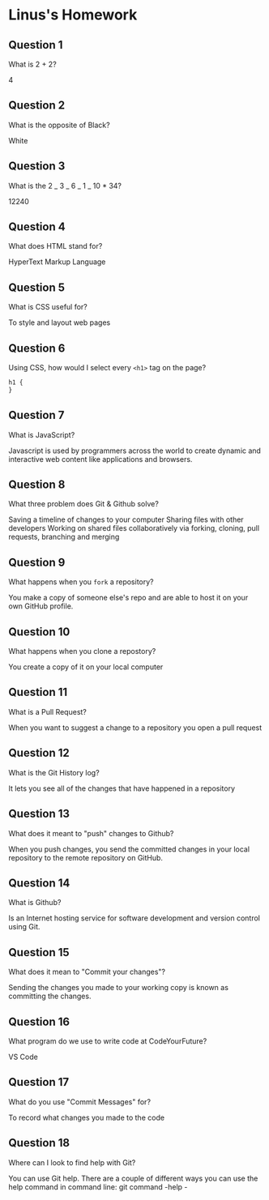 # Linus's Homework

## Question 1

What is 2 + 2?

4

## Question 2

What is the opposite of Black?

White

## Question 3

What is the 2 _ 3 _ 6 _ 1 _ 10 \* 34?

12240

## Question 4

What does HTML stand for?

HyperText Markup Language

## Question 5

What is CSS useful for?

To style and layout web pages

## Question 6

Using CSS, how would I select every `<h1>` tag on the page?

```css
h1 {
}
```

## Question 7

What is JavaScript?

Javascript is used by programmers across the world to create dynamic and interactive web content like applications and browsers.

## Question 8

What three problem does Git & Github solve?

Saving a timeline of changes to your computer
Sharing files with other developers
Working on shared files collaboratively via forking, cloning, pull requests, branching and merging

## Question 9

What happens when you `fork` a repository?

You make a copy of someone else's repo and are able to host it on your own GitHub profile.

## Question 10

What happens when you clone a repostory?

You create a copy of it on your local computer

## Question 11

What is a Pull Request?

When you want to suggest a change to a repository you open a pull request

## Question 12

What is the Git History log?

It lets you see all of the changes that have happened in a repository

## Question 13

What does it meant to "push" changes to Github?

When you push changes, you send the committed changes in your local repository to the remote repository on GitHub.

## Question 14

What is Github?

Is an Internet hosting service for software development and version control using Git.

## Question 15

What does it mean to "Commit your changes"?

Sending the changes you made to your working copy is known as committing the changes.

## Question 16

What program do we use to write code at CodeYourFuture?

VS Code

## Question 17

What do you use "Commit Messages" for?

To record what changes you made to the code

## Question 18

Where can I look to find help with Git?

You can use Git help. There are a couple of different ways you can use the help command in command line: git command -help -
